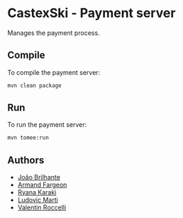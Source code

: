 # CastexSki - Payment server

Manages the payment process.

## Compile

To compile the payment server:

```bash
mvn clean package
```

## Run

To run the payment server:

```bash
mvn tomee:run
```

## Authors

- [João Brilhante](https://github.com/JoaoBrlt)
- [Armand Fargeon](https://github.com/armandfargeon)
- [Ryana Karaki](https://github.com/RyanaKaraki)
- [Ludovic Marti](https://github.com/LudovicMarti)
- [Valentin Roccelli](https://github.com/RoccelliV)
